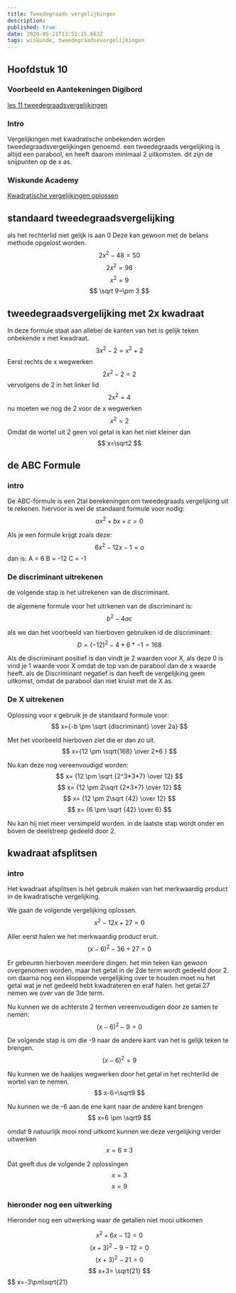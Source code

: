 ```yaml
---
title: Tweedegraads vergelijkingen
description: 
published: true
date: 2020-05-21T13:51:15.663Z
tags: wiskunde, tweedegraadsevergelijkingen
---
```


## Hoofdstuk 10
### Voorbeeld en Aantekeningen Digibord

[les 11 tweedegraadsvergelijkingen](/wiskunde/h10/les_11(3).pdf)

### Intro
Vergelijkingen met kwadratische onbekenden worden tweedegraadsvergelijkingen genoemd.
een tweedegraads vergelijking is altijd een parabool, en heeft daarom minimaal 2 uitkomsten. dit zijn de snijpunten op de x as.

### Wiskunde Academy
[Kwadratische vergelijkingen oplossen](https://www.youtube.com/watch?v=lu5iL6aSyts)

## standaard tweedegraadsvergelijking
als het rechterlid niet gelijk is aan 0
Deze kan gewoon met de belans methode opgelost worden.
$$
2x^2-48=50
$$
$$
2x^2=98
$$
$$
x^2=9
$$
$$
\sqrt 9=\pm 3
$$

## tweedegraadsvergelijking met 2x kwadraat
In deze formule staat aan allebei de kanten van het is gelijk teken onbekende x met kwadraat.
$$
3x^2-2=x^2+2
$$
Eerst rechts de x wegwerken
$$
2x^2-2=2
$$
vervolgens de 2 in het linker lid
$$
2x^2=4
$$
nu moeten we nog de 2 voor de x wegwerken
$$
x^2=2
$$
Omdat de wortel uit 2 geen vol getal is kan het niet kleiner dan 
$$
x=\sqrt2
$$

## de ABC Formule
### intro
De ABC-formule is een 2tal berekeningen om tweedegraads vergelijking uit te rekenen.
hiervoor is wel de standaard formule voor nodig:
$$
ax^2+bx+c=0
$$

Als je een formule krijgt zoals deze:
$$
6x^2-12x-1=o
$$
dan is:
A = 6
B = -12
C = -1

### De discriminant uitrekenen
de volgende stap is het uitrekenen van de discriminant.

de algemene formule voor het uitrkenen van de discriminant is:
$$
b^2-4ac
$$

als we dan het voorbeeld van hierboven gebruiken id de discriminant:
$$
D=(-12)^2-4*6*-1=168
$$

Als de discriminant positief is dan vindt je 2 waarden voor X, als deze 0 is vind je 1 waarde voor X omdat de top van de parabool dan de x waarde heeft. als de Discriminant negatief is dan heeft de vergelijking geen uitkomst, omdat de parabool dan niet kruist met de X as.

### De X uitrekenen
Oplossing voor x gebruik je de standaard formule voor:
$$
x={-b \pm \sqrt {discriminant} \over 2a}
$$

Met het voorbeeld hierboven ziet die er dan zo uit.
$$
x={12 \pm \sqrt{168} \over 2*6 }
$$

Nu kan deze nog vereenvoudigd worden:
$$
x= {12 \pm \sqrt {2^3*3*7} \over 12}
$$
$$
x= {12 \pm 2\sqrt {2*3*7} \over 12}
$$
$$
x= {12 \pm 2\sqrt {42} \over 12}
$$
$$
x= {6 \pm \sqrt {42} \over 6}
$$

Nu kan hij niet meer versimpeld worden. in de laatste stap wordt onder en boven de deelstreep gedeeld door 2.

## kwadraat afsplitsen
### intro
Het kwadraat afsplitsen is het gebruik maken van het merkwaardig product in de kwadratische vergelijking.

We gaan de volgende vergelijking oplossen.
$$
x^2-12x+27=0
$$

Aller eerst halen we het merkwaardig product eruit.
$$
(x-6)^2-36+27=0
$$

Er gebeuren hierboven meerdere dingen. 
het min teken kan gewoon overgenomen worden, maar het getal in de 2de term wordt gedeeld door 2. om daarna nog een kloppende vergelijking over te houden moet nu het getal wat je net gedeeld hebt kwadrateren en eraf halen. het getal 27 nemen we over van de 3de term.

Nu kunnen we de achterste 2 termen vereenvoudigen door ze samen te nemen:
$$
(x-6)^2-9=0
$$

De volgende stap is om die -9 naar de andere kant van het is gelijk teken te brengen.
$$
(x-6)^2=9
$$

Nu kunnen we de haakjes wegwerken door het getal in het rechterlid de wortel van te nemen.
$$
x-6=\sqrt9
$$

Nu kunnen we de -6 aan de ene kant naar de andere kant brengen
$$
x=6 \pm \sqrt9
$$

omdat 9 natuurlijk mooi rond uitkomt kunnen we deze vergelijking verder uitwerken
$$
x=6 \pm 3
$$

Dat geeft dus de volgende 2 oplossingen
$$
x=3
$$
$$
x=9
$$

### hieronder nog een uitwerking
Hieronder nog een uitwerking waar de getallen niet mooi uitkomen

$$
x^2+6x-12=0
$$
$$
(x+3)^2-9-12=0
$$
$$
(x+3)^2-21=0
$$
$$
x+3= \sqrt{21}
$$
$$
x=-3\pm\sqrt{21}